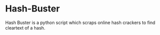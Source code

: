 # Hash-Buster
Hash Buster is a python script which scraps online hash crackers to find cleartext of a hash.
